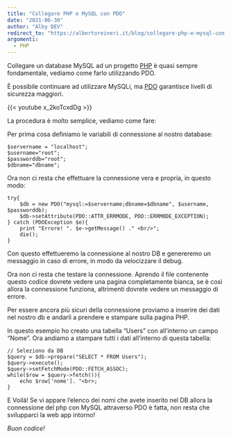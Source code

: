 ```yaml
---
title: "Collegare PHP e MySQL con PDO"
date: "2021-06-30"
author: "Alby DEV"
redirect_to: "https://albertoreineri.it/blog/collegare-php-e-mysql-con-pdo"
argomenti:
  - PHP
---
```


Collegare un database MySQL ad un progetto [PHP](/argomento/php/) è quasi sempre fondamentale, vediamo come farlo utilizzando PDO.

È possibile continuare ad utilizzare MySQLi, ma [PDO](https://www.html.it/pag/63991/pdo-vs-mysqli/) garantisce livelli di sicurezza maggiori.

{{< youtube x_2koTcxdDg >}}

La procedura è molto semplice, vediamo come fare:

Per prima cosa definiamo le variabili di connessione al nostro database:

```
$servername = "localhost";
$username="root";
$passworddb="root";
$dbname="dbname";
```

Ora non ci resta che effettuare la connessione vera e propria, in questo modo:

```
try{
    $db = new PDO("mysql:=$servername;dbname=$dbname", $username, $passworddb);
    $db->setAttribute(PDO::ATTR_ERRMODE, PDO::ERRMODE_EXCEPTION);
} catch (PDOException $e){
    print "Errore! ". $e->getMessage() ." <br/>";
    die();
}
```

Con questo effettueremo la connessione al nostro DB e genereremo un messaggio in caso di errore, in modo da velocizzare il debug.

Ora non ci resta che testare la connessione. Aprendo il file contenente questo codice dovrete vedere una pagina completamente bianca, se è così allora la connessione funziona, altrimenti dovrete vedere un messaggio di errore.

Per essere ancora più sicuri della connessione proviamo a inserire dei dati nel nostro db e andarli a prendere e stampare sulla pagina PHP.

In questo esempio ho creato una tabella “Users” con all’interno un campo “Nome”. Ora andiamo a stampare tutti i dati all’interno di questa tabella:

```
// Seleziono da DB
$query = $db->prepare("SELECT * FROM Users");
$query->execute();
$query->setFetchMode(PDO::FETCH_ASSOC);
while($row = $query->fetch()){
    echo $row['nome']. "<br>;
}
```

E Voilà! Se vi appare l’elenco dei nomi che avete inserito nel DB allora la connessione del php con MySQL attraverso PDO è fatta, non resta che svilupparci la web app intorno!

_Buon codice!_
